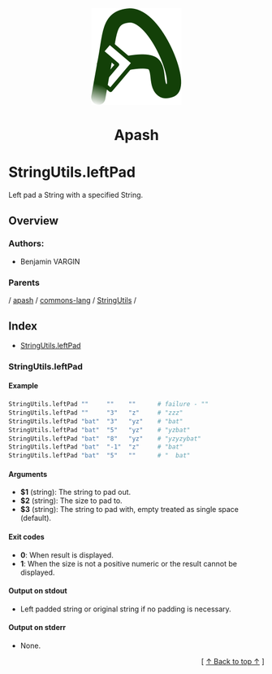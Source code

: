 
<div align="center" id="apash-top">
  <a href="https://github.com/hastec-fr/apash">
    <img alt="apash-logo" src="../../../../../../../assets/apash-logo.svg"/>
  </a>

  # Apash
</div>

# StringUtils.leftPad

Left pad a String with a specified String.

## Overview

### Authors:
* Benjamin VARGIN

### Parents
<!-- apash.parentBegin -->
[](../../../../.md) / [apash](../../../apash.md) / [commons-lang](../../commons-lang.md) / [StringUtils](../StringUtils.md) / 
<!-- apash.parentEnd -->

## Index

* [StringUtils.leftPad](#stringutilsleftpad)

### StringUtils.leftPad

#### Example

```bash
StringUtils.leftPad ""     ""    ""      # failure - ""
StringUtils.leftPad ""     "3"   "z"     # "zzz"
StringUtils.leftPad "bat"  "3"   "yz"    # "bat"
StringUtils.leftPad "bat"  "5"   "yz"    # "yzbat"
StringUtils.leftPad "bat"  "8"   "yz"    # "yzyzybat"
StringUtils.leftPad "bat"  "-1"  "z"     # "bat"
StringUtils.leftPad "bat"  "5"   ""      # "  bat"
```

#### Arguments

* **$1** (string): The string to pad out.
* **$2** (string): The size to pad to.
* **$3** (string): The string to pad with, empty treated as single space (default).

#### Exit codes

* **0**: When result is displayed.
* **1**: When the size is not a positive numeric or the result cannot be displayed.

#### Output on stdout

* Left padded string or original string if no padding is necessary.

#### Output on stderr

* None.


  <div align="right">[ <a href="#apash-top">↑ Back to top ↑</a> ]</div>

